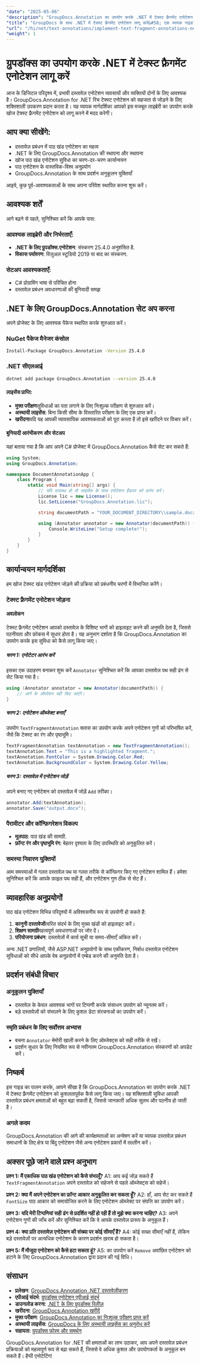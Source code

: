 ```yaml
---
"date": "2025-05-06"
"description": "GroupDocs.Annotation का उपयोग करके .NET में टेक्स्ट फ़्रैगमेंट एनोटेशन को लागू करने का तरीका जानें। यह मार्गदर्शिका कुशल दस्तावेज़ प्रबंधन के लिए सेटअप, कार्यान्वयन और व्यावहारिक अनुप्रयोगों को कवर करती है।"
"title": "GroupDocs के साथ .NET में टेक्स्ट फ़्रैगमेंट एनोटेशन लागू करें&#58; एक व्यापक गाइड"
"url": "/hi/net/text-annotations/implement-text-fragment-annotations-net-groupdocs/"
"weight": 1
---
```


# ग्रुपडॉक्स का उपयोग करके .NET में टेक्स्ट फ़्रैगमेंट एनोटेशन लागू करें

आज के डिजिटल परिदृश्य में, प्रभावी दस्तावेज़ एनोटेशन व्यवसायों और व्यक्तियों दोनों के लिए आवश्यक है। GroupDocs.Annotation for .NET रिच टेक्स्ट एनोटेशन को सहजता से जोड़ने के लिए शक्तिशाली उपकरण प्रदान करता है। यह व्यापक मार्गदर्शिका आपको इस मजबूत लाइब्रेरी का उपयोग करके खोज टेक्स्ट फ़्रैगमेंट एनोटेशन को लागू करने में मदद करेगी।

## आप क्या सीखेंगे:
- दस्तावेज़ प्रबंधन में पाठ खंड एनोटेशन का महत्व
- .NET के लिए GroupDocs.Annotation की स्थापना और स्थापना
- खोज पाठ खंड एनोटेशन सुविधा का चरण-दर-चरण कार्यान्वयन
- पाठ एनोटेशन के वास्तविक-विश्व अनुप्रयोग
- GroupDocs.Annotation के साथ प्रदर्शन अनुकूलन युक्तियाँ

आइये, कुछ पूर्व-आवश्यकताओं के साथ अपना परिवेश स्थापित करना शुरू करें।

## आवश्यक शर्तें

आगे बढ़ने से पहले, सुनिश्चित करें कि आपके पास:

### आवश्यक लाइब्रेरी और निर्भरताएँ:
- **.NET के लिए ग्रुपडॉक्स.एनोटेशन**: संस्करण 25.4.0 अनुशंसित है.
- **विकास पर्यावरण**: विज़ुअल स्टूडियो 2019 या बाद का संस्करण.

### सेटअप आवश्यकताएँ:
- C# प्रोग्रामिंग भाषा से परिचित होना
- दस्तावेज़ प्रबंधन अवधारणाओं की बुनियादी समझ

## .NET के लिए GroupDocs.Annotation सेट अप करना

अपने प्रोजेक्ट के लिए आवश्यक पैकेज स्थापित करके शुरुआत करें।

### NuGet पैकेज मैनेजर कंसोल
```bash
Install-Package GroupDocs.Annotation -Version 25.4.0
```

### .NET सीएलआई
```bash
dotnet add package GroupDocs.Annotation --version 25.4.0
```

#### लाइसेंस प्राप्ति:
- **मुफ्त परीक्षण**सुविधाओं का पता लगाने के लिए निःशुल्क परीक्षण से शुरुआत करें।
- **अस्थायी लाइसेंस**: बिना किसी सीमा के विस्तारित परीक्षण के लिए एक प्राप्त करें।
- **खरीदना**यदि यह आपकी व्यावसायिक आवश्यकताओं को पूरा करता है तो इसे खरीदने पर विचार करें।

#### बुनियादी आरंभीकरण और सेटअप
यहां बताया गया है कि आप अपने C# प्रोजेक्ट में GroupDocs.Annotation कैसे सेट कर सकते हैं:

```csharp
using System;
using GroupDocs.Annotation;

namespace DocumentAnnotationApp {
    class Program {
        static void Main(string[] args) {
            // यदि उपलब्ध हो तो लाइसेंस के साथ एनोटेशन हैंडलर को प्रारंभ करें।
            License lic = new License();
            lic.SetLicense("GroupDocs.Annotation.lic");

            string documentPath = "YOUR_DOCUMENT_DIRECTORY\\sample.docx";

            using (Annotator annotator = new Annotator(documentPath)) {
                Console.WriteLine("Setup complete!");
            }
        }
    }
}
```

## कार्यान्वयन मार्गदर्शिका
हम खोज टेक्स्ट खंड एनोटेशन जोड़ने की प्रक्रिया को प्रबंधनीय चरणों में विभाजित करेंगे।

### टेक्स्ट फ़्रैगमेंट एनोटेशन जोड़ना
#### अवलोकन
टेक्स्ट फ़्रैगमेंट एनोटेशन आपको दस्तावेज़ के विशिष्ट भागों को हाइलाइट करने की अनुमति देता है, जिससे पठनीयता और फ़ोकस में सुधार होता है। यह अनुभाग दर्शाता है कि GroupDocs.Annotation का उपयोग करके इस सुविधा को कैसे लागू किया जाए।

##### चरण 1: एनोटेटर आरंभ करें
इसका एक उदाहरण बनाकर शुरू करें `Annotator` सुनिश्चित करें कि आपका दस्तावेज़ पथ सही ढंग से सेट किया गया है।

```csharp
using (Annotator annotator = new Annotator(documentPath)) {
    // आगे के ऑपरेशन यहीं किए जाएंगे।
}
```

##### चरण 2: एनोटेशन ऑब्जेक्ट बनाएँ
उपयोग `TextFragmentAnnotation` क्लास का उपयोग करके अपने एनोटेशन गुणों को परिभाषित करें, जैसे कि टेक्स्ट का रंग और पृष्ठभूमि।

```csharp
TextFragmentAnnotation textAnnotation = new TextFragmentAnnotation();
textAnnotation.Text = "This is a highlighted fragment.";
textAnnotation.FontColor = System.Drawing.Color.Red;
textAnnotation.BackgroundColor = System.Drawing.Color.Yellow;
```

##### चरण 3: दस्तावेज़ में एनोटेशन जोड़ें
अपने बनाए गए एनोटेशन को दस्तावेज़ में जोड़ें `Add` तरीका।

```csharp
annotator.Add(textAnnotation);
annotator.Save("output.docx");
```

### पैरामीटर और कॉन्फ़िगरेशन विकल्प
- **मूलपाठ**: पाठ खंड की सामग्री.
- **फ़ॉन्ट रंग और पृष्ठभूमि रंग**: बेहतर दृश्यता के लिए उपस्थिति को अनुकूलित करें।

### समस्या निवारण युक्तियों
आम समस्याओं में गलत दस्तावेज़ पथ या गलत तरीके से कॉन्फ़िगर किए गए एनोटेशन शामिल हैं। हमेशा सुनिश्चित करें कि आपके फ़ाइल पथ सही हैं, और एनोटेशन गुण ठीक से सेट हैं।

## व्यावहारिक अनुप्रयोगों
पाठ खंड एनोटेशन विभिन्न परिदृश्यों में अविश्वसनीय रूप से उपयोगी हो सकते हैं:
1. **कानूनी दस्तावेजों**त्वरित संदर्भ के लिए मुख्य खंडों को हाइलाइट करें।
2. **शिक्षण सामग्री**महत्वपूर्ण अवधारणाओं पर जोर दें।
3. **परियोजना प्रबंधन**: दस्तावेज़ों में कार्य सूची या समय-सीमाएँ अंकित करें।

अन्य .NET प्रणालियों, जैसे ASP.NET अनुप्रयोगों के साथ एकीकरण, निर्बाध दस्तावेज़ एनोटेशन सुविधाओं को सीधे आपके वेब अनुप्रयोगों में एम्बेड करने की अनुमति देता है।

## प्रदर्शन संबंधी विचार
### अनुकूलन युक्तियाँ
- दस्तावेज़ के केवल आवश्यक भागों पर टिप्पणी करके संसाधन उपयोग को न्यूनतम करें।
- बड़े दस्तावेज़ों को संभालने के लिए कुशल डेटा संरचनाओं का उपयोग करें।

### स्मृति प्रबंधन के लिए सर्वोत्तम अभ्यास
- बचना `Annotator` मेमोरी खाली करने के लिए ऑब्जेक्ट्स को सही तरीके से रखें।
- प्रदर्शन सुधार के लिए नियमित रूप से नवीनतम GroupDocs.Annotation संस्करणों को अपडेट करें।

## निष्कर्ष
इस गाइड का पालन करके, आपने सीखा है कि GroupDocs.Annotation का उपयोग करके .NET में टेक्स्ट फ़्रैगमेंट एनोटेशन को कुशलतापूर्वक कैसे लागू किया जाए। यह शक्तिशाली सुविधा आपकी दस्तावेज़ प्रबंधन क्षमताओं को बहुत बढ़ा सकती है, जिससे जानकारी अधिक सुलभ और पठनीय हो जाती है।

### अगले कदम
GroupDocs.Annotation की आगे की कार्यक्षमताओं का अन्वेषण करें या व्यापक दस्तावेज़ प्रबंधन समाधानों के लिए क्षेत्र या बिंदु एनोटेशन जैसे अन्य एनोटेशन प्रकारों में तल्लीन करें।

## अक्सर पूछे जाने वाले प्रश्न अनुभाग
**प्रश्न 1: मैं एकाधिक पाठ खंड एनोटेशन को कैसे संभालूँ?**
A1: आप कई जोड़ सकते हैं `TextFragmentAnnotation` अपने दस्तावेज़ को सहेजने से पहले ऑब्जेक्ट्स को सहेजें।

**प्रश्न 2: क्या मैं अपने एनोटेशन का फ़ॉन्ट आकार अनुकूलित कर सकता हूँ?**
A2: हाँ, आप सेट कर सकते हैं `FontSize` पाठ आकार को समायोजित करने के लिए एनोटेशन ऑब्जेक्ट पर संपत्ति का उपयोग करें।

**प्रश्न 3: यदि मेरी टिप्पणियां सही ढंग से प्रदर्शित नहीं हो रही हैं तो मुझे क्या करना चाहिए?**
A3: अपने एनोटेशन गुणों की जाँच करें और सुनिश्चित करें कि वे आपके दस्तावेज़ प्रारूप के अनुकूल हैं।

**प्रश्न 4: क्या प्रति दस्तावेज़ एनोटेशन की संख्या पर कोई सीमाएँ हैं?**
A4: कोई सख्त सीमाएँ नहीं हैं, लेकिन बड़े दस्तावेज़ों पर अत्यधिक एनोटेशन के कारण प्रदर्शन ख़राब हो सकता है।

**प्रश्न 5: मैं मौजूदा एनोटेशन को कैसे हटा सकता हूं?**
A5: का उपयोग करें `Remove` अवांछित एनोटेशन को हटाने के लिए GroupDocs.Annotation द्वारा प्रदान की गई विधि।

## संसाधन
- **प्रलेखन**: [GroupDocs.Annotation .NET दस्तावेज़ीकरण](https://docs.groupdocs.com/annotation/net/)
- **एपीआई संदर्भ**: [ग्रुपडॉक्स एनोटेशन एपीआई संदर्भ](https://reference.groupdocs.com/annotation/net/)
- **डाउनलोड करना**: [.NET के लिए ग्रुपडॉक्स रिलीज़](https://releases.groupdocs.com/annotation/net/)
- **खरीदना**: [GroupDocs.Annotation खरीदें](https://purchase.groupdocs.com/buy)
- **मुफ्त परीक्षण**: [GroupDocs.Annotation का निःशुल्क परीक्षण प्राप्त करें](https://releases.groupdocs.com/annotation/net/)
- **अस्थायी लाइसेंस**: [GroupDocs के लिए अस्थायी लाइसेंस का अनुरोध करें](https://purchase.groupdocs.com/temporary-license/)
- **सहायता**: [ग्रुपडॉक्स फोरम और समर्थन](https://forum.groupdocs.com/c/annotation/)

GroupDocs.Annotation for .NET की क्षमताओं का लाभ उठाकर, आप अपने दस्तावेज़ प्रबंधन प्रक्रियाओं को महत्वपूर्ण रूप से बढ़ा सकते हैं, जिससे वे अधिक कुशल और उपयोगकर्ता के अनुकूल बन सकते हैं। हैप्पी एनोटेटिंग!